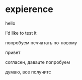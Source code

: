# expierence

hello

i'd like to test it

попробуем печчатать по-новому

привет

согласен, давацте попробуем

думаю, все получитс